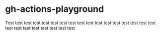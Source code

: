 # gh-actions-playground
Test
test
test
test
test
test
test
test
test
test
test
test
test
test
test
test
test
test
test
test
test
test
test
test
test

